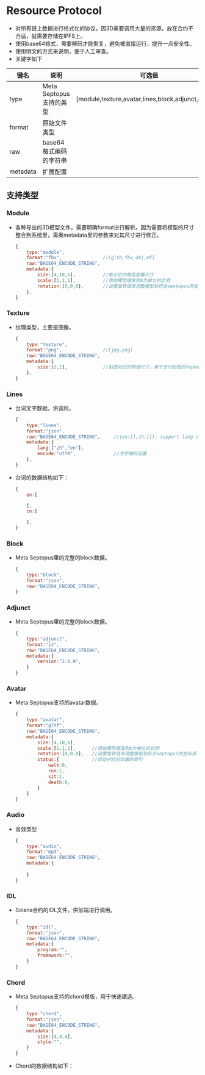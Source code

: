 # Resource Protocol

* 对所有链上数据进行格式化的协议，因3D需要调用大量的资源，放在合约不合适，就需要存储在IPFS上。
* 使用base64格式，需要解码才能恢复，避免被直接运行，提升一点安全性。
* 使用明文的方式来说明，便于人工审查。
* 关键字如下
  
| 键名 | 说明 | 可选值 |
| --- | --- | --- |
| type | Meta Septopus支持的类型 | [module,texture,avatar,lines,block,adjunct,chord...] |
| format | 原始文件类型 |  |
| raw | base64格式编码的字符串 |  |
| metadata | 扩展配置 |  |

## 支持类型

### Module

* 各种导出的3D模型文件，需要明确format进行解析。因为需要将模型的尺寸整合到系统里，需奥metadata里的参数来对其尺寸进行修正。
  
    ```Javascript
    {
        type:"module",
        format:"fbx",               //[gltb,fbx,obj,mf]
        raw:"BASE64_ENCODE_STRING",
        metadata:{
            size:[4,10,6],          //修正后的模型放置尺寸
            scale:[1,1,1],          //原始模型缩放到m为单位的比例
            rotation:[0,0,0],       //设置旋转值来调整模型到符合septopus的坐标系
        },
    }
    ```

### Texture

* 纹理类型，主要是图像。

    ```Javascript
    {
        type:"texture",
        format:"png",               //[jpg,png]
        raw:"BASE64_ENCODE_STRING",
        metadata:{
            size:[2,2],             //贴图对应的物理尺寸，用于进行贴图的repeat计算
        },
    }
    ```

### Lines

* 台词文字数据，供调用。
  
    ```Javascript
    {
        type:"lines",
        format:"json",
        raw:"BASE64_ENCODE_STRING",     //{en:[],zh:[]}, support lang in array
        metadata:{
            lang:["zh","en"],
            encode:"utf8",              //文字编码设置
        },
    }
    ```

* 台词的数据结构如下：

    ```Javascript
    {
        en:[

        ],
        cn:[

        ],
    }
    ```

### Block

* Meta Septopus里的完整的block数据。
  
    ```Javascript
    {
        type:"block",
        format:"json",
        raw:"BASE64_ENCODE_STRING",
    }
    ```

### Adjunct

* Meta Septopus里的完整的block数据。
  
    ```Javascript
    {
        type:"adjunct",
        format:"js",
        raw:"BASE64_ENCODE_STRING",
        metadata:{
            version:"2.0.0",
        }
    }
    ```

### Avatar

* Meta Septopus支持的avatar数据。

    ```Javascript
    {
        type:"avatar",
        format:"gltf",
        raw:"BASE64_ENCODE_STRING",
        metadata:{
            size:[4,10,6],
            scale:[1,1,1],      //原始模型缩放到m为单位的比例
            rotation:[0,0,0],   //设置旋转值来调整模型到符合septopus的坐标系
            status:{            //运动对应的动画的索引
                walk:0,                  
                run:1,
                sit:2,
                death:9,
            }
        }
    }
    ```

### Audio

* 音效类型

    ```Javascript
    {
        type:"audio",
        format:"mp3",
        raw:"BASE64_ENCODE_STRING",
        metadata:{
            
        }
    }
    ```

### IDL

* Solana合约的IDL文件，供前端进行调用。

    ```Javascript
    {
        type:"idl",
        format:"json",
        raw:"BASE64_ENCODE_STRING",
        metadata:{
            program:"",
            framework:"",
        }
    }
    ```

### Chord

* Meta Septopus支持的chord模版，用于快速建造。

    ```Javascript
    {
        type:"chord",
        format:"json",
        raw:"BASE64_ENCODE_STRING",
        metadata:{
            size:[4,4,4],
            style:"",
        }
    }
    ```

* Chord的数据结构如下：